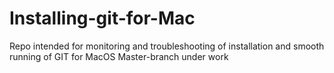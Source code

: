 # Installing-git-for-Mac
Repo intended for monitoring and troubleshooting of installation and smooth running of GIT for MacOS
Master-branch under work
